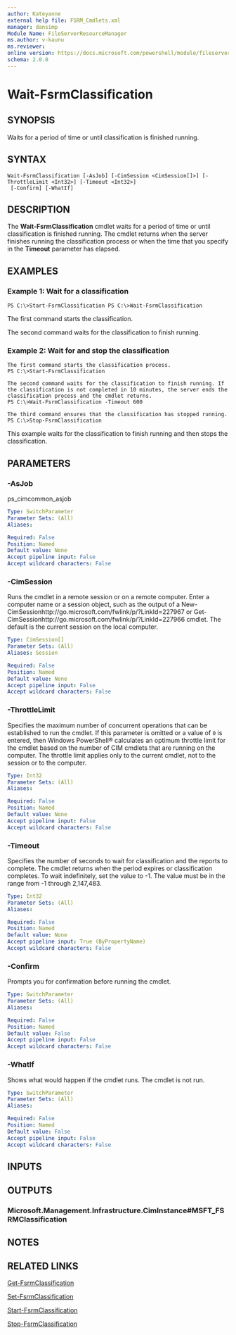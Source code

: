 ```yaml
---
author: Kateyanne
external help file: FSRM_Cmdlets.xml
manager: dansimp
Module Name: FileServerResourceManager
ms.author: v-kaunu
ms.reviewer: 
online version: https://docs.microsoft.com/powershell/module/fileserverresourcemanager/wait-fsrmclassification?view=windowsserver2012-ps&wt.mc_id=ps-gethelp
schema: 2.0.0
---
```


# Wait-FsrmClassification

## SYNOPSIS
Waits for a period of time or until classification is finished running.

## SYNTAX

```
Wait-FsrmClassification [-AsJob] [-CimSession <CimSession[]>] [-ThrottleLimit <Int32>] [-Timeout <Int32>]
 [-Confirm] [-WhatIf]
```

## DESCRIPTION
The **Wait-FsrmClassification** cmdlet waits for a period of time or until classification is finished running.
The cmdlet returns when the server finishes running the classification process or when the time that you specify in the **Timeout** parameter has elapsed.

## EXAMPLES

### Example 1: Wait for a classification
```
PS C:\>Start-FsrmClassification PS C:\>Wait-FsrmClassification
```

The first command starts the classification.

The second command waits for the classification to finish running.

### Example 2: Wait for and stop the classification
```
The first command starts the classification process.
PS C:\>Start-FsrmClassification

The second command waits for the classification to finish running. If the classification is not completed in 10 minutes, the server ends the classification process and the cmdlet returns.
PS C:\>Wait-FsrmClassification -Timeout 600

The third command ensures that the classification has stopped running.
PS C:\>Stop-FsrmClassification
```

This example waits for the classification to finish running and then stops the classification.

## PARAMETERS

### -AsJob
ps_cimcommon_asjob

```yaml
Type: SwitchParameter
Parameter Sets: (All)
Aliases: 

Required: False
Position: Named
Default value: None
Accept pipeline input: False
Accept wildcard characters: False
```

### -CimSession
Runs the cmdlet in a remote session or on a remote computer.
Enter a computer name or a session object, such as the output of a New-CimSessionhttp://go.microsoft.com/fwlink/p/?LinkId=227967 or Get-CimSessionhttp://go.microsoft.com/fwlink/p/?LinkId=227966 cmdlet.
The default is the current session on the local computer.

```yaml
Type: CimSession[]
Parameter Sets: (All)
Aliases: Session

Required: False
Position: Named
Default value: None
Accept pipeline input: False
Accept wildcard characters: False
```

### -ThrottleLimit
Specifies the maximum number of concurrent operations that can be established to run the cmdlet.
If this parameter is omitted or a value of `0` is entered, then Windows PowerShell® calculates an optimum throttle limit for the cmdlet based on the number of CIM cmdlets that are running on the computer.
The throttle limit applies only to the current cmdlet, not to the session or to the computer.

```yaml
Type: Int32
Parameter Sets: (All)
Aliases: 

Required: False
Position: Named
Default value: None
Accept pipeline input: False
Accept wildcard characters: False
```

### -Timeout
Specifies the number of seconds to wait for classification and the reports to complete.
The cmdlet returns when the period expires or classification completes.
To wait indefinitely, set the value to -1.
The value must be in the range from -1 through 2,147,483.

```yaml
Type: Int32
Parameter Sets: (All)
Aliases: 

Required: False
Position: Named
Default value: None
Accept pipeline input: True (ByPropertyName)
Accept wildcard characters: False
```

### -Confirm
Prompts you for confirmation before running the cmdlet.

```yaml
Type: SwitchParameter
Parameter Sets: (All)
Aliases: 

Required: False
Position: Named
Default value: False
Accept pipeline input: False
Accept wildcard characters: False
```

### -WhatIf
Shows what would happen if the cmdlet runs.
The cmdlet is not run.

```yaml
Type: SwitchParameter
Parameter Sets: (All)
Aliases: 

Required: False
Position: Named
Default value: False
Accept pipeline input: False
Accept wildcard characters: False
```

## INPUTS

## OUTPUTS

### Microsoft.Management.Infrastructure.CimInstance#MSFT_FSRMClassification

## NOTES

## RELATED LINKS

[Get-FsrmClassification](./Get-FsrmClassification.md)

[Set-FsrmClassification](./Set-FsrmClassification.md)

[Start-FsrmClassification](./Start-FsrmClassification.md)

[Stop-FsrmClassification](./Stop-FsrmClassification.md)

